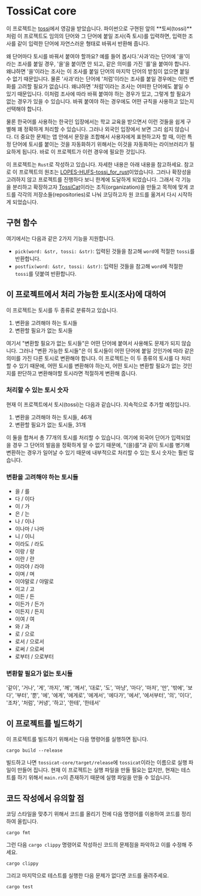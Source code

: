 # TossiCat core

이 프로젝트는 [tossi](https://github.com/what-studio/tossi)에서 영감을 받았습니다. 파이썬으로 구현된 앞의 **토씨(tossi)**처럼 이 프로젝트도 임의의 단어와 그 단어에 붙일 조사(즉 토시)를 입력하면, 입력한 조사를 같이 입력한 단어에 자연스러운 형태로 바꿔서 반환해 줍니다.

왜 단어마다 토시를 바꿔서 붙여야 할까요? 예를 들어 봅시다.'사과'라는 단어에 '을'이라는 조사를 붙일 경우, '을'을 붙이면 안 되고, 같은 의미를 가진 '를'을 붙여야 합니다. 왜냐하면 '을'이라는 조사는 이 조사를 붙일 단어의 마지막 단어의 받침이 없으면 붙일 수 없기 때문입니다. 물론 '사과'라는 단어에 '처럼'이라는 조사를 붙일 경우에는 이런 변화를 고려할 필요가 없습니다. 왜냐하면 '처럼'이라는 조사는 어떠한 단어에도 붙일 수 있기 때문입니다. 이처럼 조사에 따라 바꿔 붙여야 하는 경우가 있고, 그렇게 할 필요가 없는 경우가 있을 수 있습니다. 바꿔 붙여야 하는 경우에도 어떤 규칙을 사용하고 있는지 선택해야 합니다.

물론 한국어를 사용하는 한국인 입장에서는 학교 교육을 받으면서 이런 것들을 쉽게 구별해 꽤 정확하게 처리할 수 있습니다. 그러나 외국인 입장에서 보면 그리 쉽지 않습니다. 더 중요한 문제는 앱 안에서 문장을 조합해서 사용자에게 표현하고자 할 때, 이런 특정 단어에 토시를 붙이는 것을 자동화하기 위해서는 이것을 자동화하는 라이브러리가 필요하게 됩니다. 바로 이 프로젝트가 이런 경우에 필요한 것입니다.

이 프로젝트는 `Rust`로 작성하고 있습니다. 자세한 내용은 아래 내용을 참고하세요. 참고로 이 프로젝트의 원조는 [LOPES-HUFS-tossi_for_rust](https://github.com/LOPES-HUFS/tossi_for_rust)이었습니다. 그러나 확장성을 고려하지 않고 프로젝트를 진행하다 보니 한계에 도달하게 되었습니다. 그래서 각 기능을 분리하고 확장하고자 [TossiCat](https://github.com/tossicat)이라는 조직(organization)을 만들고 목적에 맞게 코드를 각각의 저장소들(repositories)로 나눠 코딩하고자 원 코드를 옮겨서 다시 시작하게 되었습니다.

## 구현 함수

여기에서는 다음과 같은 2가지 기능을 지원합니다.

- `pick(word: &str, tossi: &str)`: 입력된 것들을 참고해 `word`에 적절한 `tossi`를 반환합니다.
- `postfix(word: &str, tossi: &str)`: 입력된 것들을 참고해 `word`에 적절한 `tossi`를 덧붙여 반환합니다.

## 이 프로젝트에서 처리 가능한 토시(조사)에 대하여

이 프로젝트는 토시를 두 종류로 분류하고 있습니다.

1. 변환을 고려해야 하는 토시들
2. 변환할 필요가 없는 토시들

여기서 "변환할 필요가 없는 토시들"은 어떤 단어에 붙여서 사용해도 문제가 되지 않습니다. 그러나 "변환 가능한 토시들"은 이 토시들이 어떤 단어에 붙일 것인가에 따라 같은 의미를 가진 다른 토시로 변환해야 합니다. 이 프로젝트는 이 두 종류의 토시를 다 처리할 수 있기 때문에, 어떤 토시를 변환해야 하는지, 어떤 토시는 변환할 필요가 없는 것인지를 판단하고 변환해야할 토시라면 적절하게 변환해 줍니다.

### 처리할 수 있는 토시 숫자

현재 이 프로젝트에서 토시(tossi)는 다음과 같습니다. 지속적으로 추가할 예정입니다.

1. 변환을 고려해야 하는 토시들, 46개
2. 변환할 필요가 없는 토시들, 31개

이 둘을 합쳐서 총 77개의 토시를 처리할 수 있습니다. 여기에 외국어 단어가 입력되었을 경우 그 단어의 발음을 정확하게 알 수 없기 때문에, "(을)를"과 같이 토시를 병기해 변환하는 경우가 일어날 수 있기 때문에 내부적으로 처리할 수 있는 토시 숫자는 훨씬 많습니다.

### 변환을 고려해야 하는 토시들

- 을 / 를
- 다 / 이다
- 이 / 가
- 은 / 는
- 나 / 이나
- 이나마 / 나마
- 니 / 이니
- 이라도 / 라도
- 이랑 / 랑
- 이란 / 란
- 이라야 / 라야
- 이며 / 며
- 이야말로 / 야말로
- 이고 / 고
- 이든 / 든
- 이든가 / 든가
- 이든지 / 든지
- 이여 / 여
- 와 / 과
- 로 / 으로
- 로서 / 으로서
- 로써 / 으로써
- 로부터 / 으로부터

### 변환할 필요가 없는 토시들

'같이', '거나', '게', '까지', '께', '께서', '대로', '도', '마냥', '마다', '마저', '만', '밖에', '보다', '부터', '뿐', '에', '에게', '에게로', '에게서', '에다가', '에서', '에서부터', '의', '이다', '조차', '처럼', '커녕', '하고', '한테', '한테서'

## 이 프로젝트를 빌드하기

이 프로젝트를 빌드하기 위해서는 다음 명령어를 실행하면 됩니다.

```console
cargo build --release
```

빌드하고 나면 `tossicat-core/target/release`에 `tossicat`이라는 이름으로 실행 파일이 만들어 집니다. 현재 이 프로젝트는 실행 파일을 만들 필요는 없지만, 현재는 테스트를 하기 위해서 `main.rs`이 존재하기 때문에 실행 파일을 만들 수 있습니다.

## 코드 작성에서 유의할 점

코딩 스타일을 맞추기 위해서 코드를 올리기 전에 다음 명령어를 이용하여 코드를 정리하여 올립니다.

```console
cargo fmt
```

그런 다음 `cargo clippy` 명령어로 작성하신 코드의 문제점을 파악하고 이를 수정해 주세요.

```cosole
cargo clippy
```

그리고 마지막으로 테스트를 실행한 다음 문제가 없다면 코드를 올려주세요.

```cosole
cargo test
```
